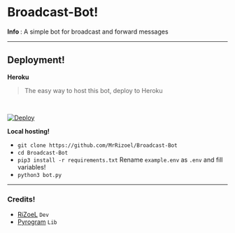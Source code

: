 <h1 align="centre"> Broadcast-Bot! </h1>

<b> Info </b>: A simple bot for broadcast and forward messages

----

<h2> Deployment! </h2>

<b> Heroku </b>

> The easy way to host this bot, deploy to Heroku 
<br>

[![Deploy](https://www.herokucdn.com/deploy/button.svg)](https://heroku.com/deploy?template=https://github.com/MrRizoel/Broadcast-bot)

<b> Local hosting! </b>

- `git clone https://github.com/MrRizoel/Broadcast-Bot`
- `cd Broadcast-Bot` 
- `pip3 install -r requirements.txt`
  Rename `example.env` as `.env` and fill variables!
- `python3 bot.py`

----

<h3> Credits! </h3>

 - [RiZoeL](https://github.com/MrRizoel)    ``Dev``
 - [Pyrogram](https://github.com/pyrogram/pyrogram) ``Lib``
